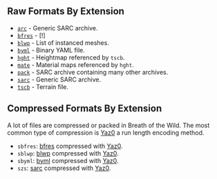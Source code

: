 ## Raw Formats By Extension

* [`arc`](arc.md) - Generic SARC archive.
* [`bfres`](bfres.md) - [!]
* [`blwp`](blwp.md) - List of instanced meshes.
* [`byml`](byml.md) - Binary YAML file.
* [`hght`](hght.md) - Heightmap referenced by `tscb`.
* [`mate`](mate.md) - Material maps referenced by `hght`.
* [`pack`](sarc.md) - SARC archive containing many other archives.
* [`sarc`](sarc.md) - Generic SARC archive.
* [`tscb`](tscb.md) - Terrain file.

## Compressed Formats By Extension

A lot of files are compressed or packed in Breath of the Wild. The most common
type of compression is [Yaz0](yaz0.md) a run length encoding method.

* `sbfres`: [bfres](bfres.md) compressed with [Yaz0](yaz0.md).
* `sblwp`: [blwp](blwp.md) compressed with [Yaz0](yaz0.md).
* `sbyml`: [byml](byml.md) compressed with [Yaz0](yaz0.md).
* `szs`: [sarc](sarc.md) compressed with [Yaz0](yaz0.md).

